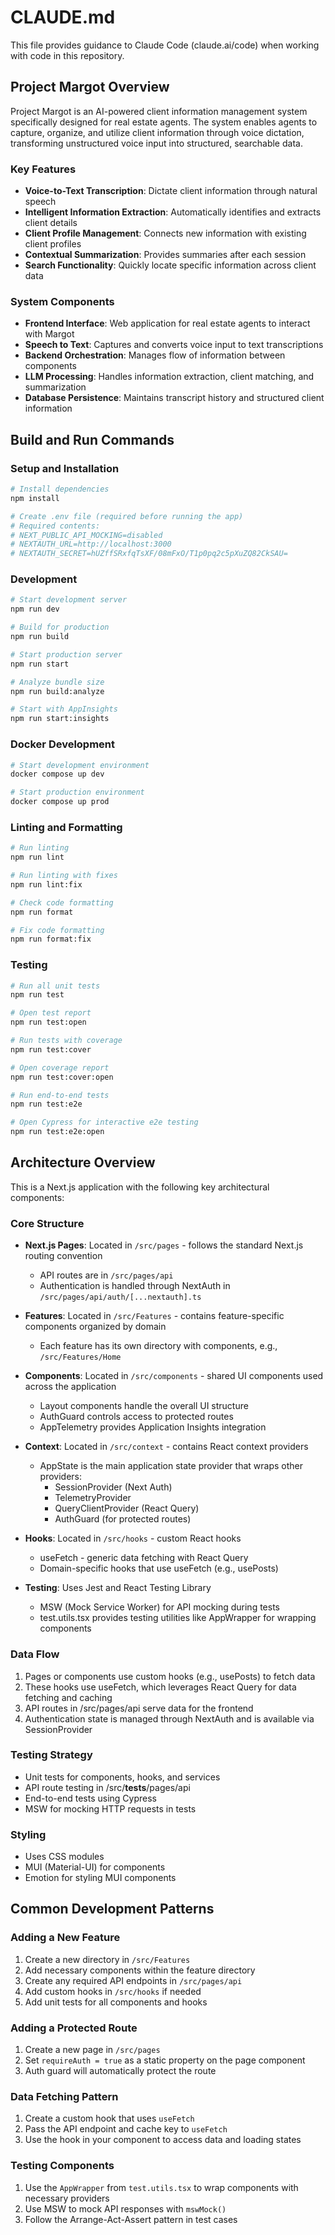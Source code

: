 # CLAUDE.md

This file provides guidance to Claude Code (claude.ai/code) when working with code in this repository.

## Project Margot Overview

Project Margot is an AI-powered client information management system specifically designed for real estate agents. The system enables agents to capture, organize, and utilize client information through voice dictation, transforming unstructured voice input into structured, searchable data.

### Key Features
- **Voice-to-Text Transcription**: Dictate client information through natural speech
- **Intelligent Information Extraction**: Automatically identifies and extracts client details
- **Client Profile Management**: Connects new information with existing client profiles
- **Contextual Summarization**: Provides summaries after each session
- **Search Functionality**: Quickly locate specific information across client data

### System Components
- **Frontend Interface**: Web application for real estate agents to interact with Margot
- **Speech to Text**: Captures and converts voice input to text transcriptions
- **Backend Orchestration**: Manages flow of information between components
- **LLM Processing**: Handles information extraction, client matching, and summarization
- **Database Persistence**: Maintains transcript history and structured client information

## Build and Run Commands

### Setup and Installation
```bash
# Install dependencies
npm install

# Create .env file (required before running the app)
# Required contents:
# NEXT_PUBLIC_API_MOCKING=disabled
# NEXTAUTH_URL=http://localhost:3000
# NEXTAUTH_SECRET=hUZffSRxfqTsXF/08mFxO/T1p0pq2c5pXuZQ82CkSAU=
```

### Development
```bash
# Start development server
npm run dev

# Build for production
npm run build

# Start production server
npm run start

# Analyze bundle size
npm run build:analyze

# Start with AppInsights
npm run start:insights
```

### Docker Development
```bash
# Start development environment
docker compose up dev

# Start production environment
docker compose up prod
```

### Linting and Formatting
```bash
# Run linting
npm run lint

# Run linting with fixes
npm run lint:fix

# Check code formatting
npm run format

# Fix code formatting
npm run format:fix
```

### Testing
```bash
# Run all unit tests
npm run test

# Open test report
npm run test:open

# Run tests with coverage
npm run test:cover

# Open coverage report
npm run test:cover:open

# Run end-to-end tests
npm run test:e2e

# Open Cypress for interactive e2e testing
npm run test:e2e:open
```

## Architecture Overview

This is a Next.js application with the following key architectural components:

### Core Structure
- **Next.js Pages**: Located in `/src/pages` - follows the standard Next.js routing convention
  - API routes are in `/src/pages/api`
  - Authentication is handled through NextAuth in `/src/pages/api/auth/[...nextauth].ts`
  
- **Features**: Located in `/src/Features` - contains feature-specific components organized by domain
  - Each feature has its own directory with components, e.g., `/src/Features/Home`

- **Components**: Located in `/src/components` - shared UI components used across the application
  - Layout components handle the overall UI structure
  - AuthGuard controls access to protected routes
  - AppTelemetry provides Application Insights integration
  
- **Context**: Located in `/src/context` - contains React context providers
  - AppState is the main application state provider that wraps other providers:
    - SessionProvider (Next Auth)
    - TelemetryProvider
    - QueryClientProvider (React Query)
    - AuthGuard (for protected routes)

- **Hooks**: Located in `/src/hooks` - custom React hooks
  - useFetch - generic data fetching with React Query
  - Domain-specific hooks that use useFetch (e.g., usePosts)

- **Testing**: Uses Jest and React Testing Library
  - MSW (Mock Service Worker) for API mocking during tests
  - test.utils.tsx provides testing utilities like AppWrapper for wrapping components

### Data Flow
1. Pages or components use custom hooks (e.g., usePosts) to fetch data
2. These hooks use useFetch, which leverages React Query for data fetching and caching
3. API routes in /src/pages/api serve data for the frontend
4. Authentication state is managed through NextAuth and is available via SessionProvider

### Testing Strategy
- Unit tests for components, hooks, and services
- API route testing in /src/__tests__/pages/api
- End-to-end tests using Cypress
- MSW for mocking HTTP requests in tests

### Styling
- Uses CSS modules
- MUI (Material-UI) for components
- Emotion for styling MUI components

## Common Development Patterns

### Adding a New Feature
1. Create a new directory in `/src/Features`
2. Add necessary components within the feature directory
3. Create any required API endpoints in `/src/pages/api`
4. Add custom hooks in `/src/hooks` if needed
5. Add unit tests for all components and hooks

### Adding a Protected Route
1. Create a new page in `/src/pages`
2. Set `requireAuth = true` as a static property on the page component
3. Auth guard will automatically protect the route

### Data Fetching Pattern
1. Create a custom hook that uses `useFetch`
2. Pass the API endpoint and cache key to `useFetch`
3. Use the hook in your component to access data and loading states

### Testing Components
1. Use the `AppWrapper` from `test.utils.tsx` to wrap components with necessary providers
2. Use MSW to mock API responses with `mswMock()`
3. Follow the Arrange-Act-Assert pattern in test cases